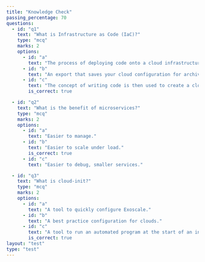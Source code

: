 ```yaml
---
title: "Knowledge Check"
passing_percentage: 70
questions:
  - id: "q1"
    text: "What is Infrastructure as Code (IaC)?"
    type: "mcq"
    marks: 2
    options:
      - id: "a"
        text: "The process of deploying code onto a cloud infrastructure."
      - id: "b"
        text: "An export that saves your cloud configuration for archive purposes."
      - id: "c"
        text: "The concept of writing code is then used to create a cloud infrastructure automatically."
        is_correct: true

  - id: "q2"
    text: "What is the benefit of microservices?"
    type: "mcq"
    marks: 2
    options:
      - id: "a"
        text: "Easier to manage."
      - id: "b"
        text: "Easier to scale under load."
        is_correct: true
      - id: "c"
        text: "Easier to debug, smaller services."

  - id: "q3"
    text: "What is cloud-init?"
    type: "mcq"
    marks: 2
    options:
      - id: "a"
        text: "A tool to quickly configure Exoscale."
      - id: "b"
        text: "A best practice configuration for clouds."
      - id: "c"
        text: "A tool to run an automated program at the start of an instance."
        is_correct: true
layout: "test"
type: "test"
---
```

